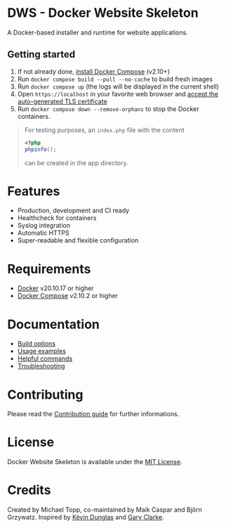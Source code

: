 # DWS - Docker Website Skeleton

A Docker-based installer and runtime for website applications.

## Getting started

1. If not already done, [install Docker Compose](https://docs.docker.com/compose/install/) (v2.10+)
2. Run `docker compose build --pull --no-cache` to build fresh images
3. Run `docker compose up` (the logs will be displayed in the current shell)
4. Open `https://localhost` in your favorite web browser
   and [accept the auto-generated TLS certificate](https://stackoverflow.com/a/15076602/1352334)
5. Run `docker compose down --remove-orphans` to stop the Docker containers.

> For testing purposes, an `index.php` file with the content
> ```php
> <?php
> phpinfo();
> ```
> can be created in the app directory.

# Features

* Production, development and CI ready
* Healthcheck for containers
* Syslog integration
* Automatic HTTPS
* Super-readable and flexible configuration

# Requirements

* [Docker](https://docs.docker.com/get-docker/) v20.10.17 or higher
* [Docker Compose](https://docs.docker.com/compose/install/) v2.10.2 or higher

# Documentation

* [Build options](docs/build-options.md)
* [Usage examples](docs/examples.md)
* [Helpful commands](docs/commands.md)
* [Troubleshooting](docs/troubleshooting.md)

# Contributing

Please read the [Contribution guide](CONTRIBUTING.md) for further informations.

# License

Docker Website Skeleton is available under the [MIT License](LICENSE.md).

# Credits

Created by Michael Topp, co-maintained by Maik Caspar and Björn Grzywatz. Inspired
by [Kévin Dunglas](https://github.com/dunglas/symfony-docker)
and [Gary Clarke](https://github.com/GaryClarke/nginx-php7.4-mysql8-node-docker-network).
